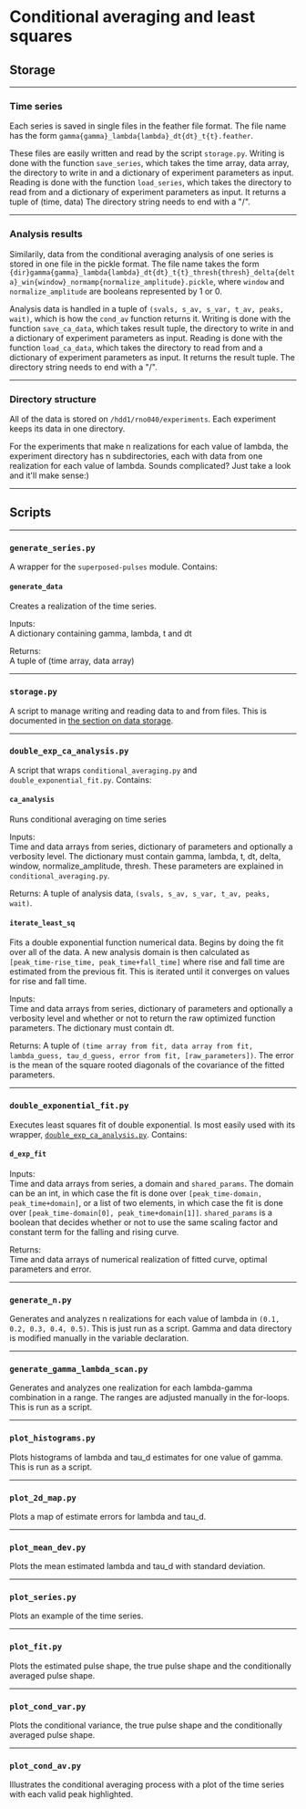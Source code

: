 # Conditional averaging and least squares


## Storage

---

### Time series

Each series is saved in single files in the feather file format. The file name has the form `gamma{gamma}_lambda{lambda}_dt{dt}_t{t}.feather`. 

These files are easily written and read by the script `storage.py`. Writing is done with the function `save_series`, which takes the time array, data array, the directory to write in and a dictionary of experiment parameters as input. Reading is done with the function `load_series`, which takes the directory to read from and a dictionary of experiment parameters as input. It returns a tuple of (time, data) The directory string needs to end with a "/". 

---

### Analysis results

Similarily, data from the conditional averaging analysis of one series is stored in one file in the pickle format. The file name takes the form `{dir}gamma{gamma}_lambda{lambda}_dt{dt}_t{t}_thresh{thresh}_delta{delta}_win{window}_normamp{normalize_amplitude}.pickle`, where `window` and `normalize_amplitude` are booleans represented by 1 or 0. 

Analysis data is handled in a tuple of `(svals, s_av, s_var, t_av, peaks, wait)`, which is how the `cond_av` function returns it. Writing is done with the function `save_ca_data`, which takes result tuple, the directory to write in and a dictionary of experiment parameters as input. Reading is done with the function `load_ca_data`, which takes the directory to read from and a dictionary of experiment parameters as input. It returns the result tuple. The directory string needs to end with a "/". 

---

### Directory structure

All of the data is stored on `/hdd1/rno040/experiments`. Each experiment keeps its data in one directory. 

For the experiments that make n realizations for each value of lambda, the experiment directory has n subdirectories, each with data from one realization for each value of lambda. Sounds complicated? Just take a look and it'll make sense:) 

---

## Scripts

---

### `generate_series.py`

A wrapper for the `superposed-pulses` module. Contains:

#### `generate_data`  

Creates a realization of the time series.

Inputs:  
A dictionary containing gamma, lambda, t and dt

Returns:  
A tuple of (time array, data array)

---

### `storage.py`

A script to manage writing and reading data to and from files. This is documented in [the section on data storage](#Storage).

---

### `double_exp_ca_analysis.py`

A script that wraps `conditional_averaging.py` and `double_exponential_fit.py`. Contains:

#### `ca_analysis`

Runs conditional averaging on time series

Inputs:  
Time and data arrays from series, dictionary of parameters and optionally a verbosity level. The dictionary must contain gamma, lambda, t, dt, delta, window, normalize_amplitude, thresh. These parameters are explained in `conditional_averaging.py`.

Returns:
A tuple of analysis data, `(svals, s_av, s_var, t_av, peaks, wait)`.

#### `iterate_least_sq`

Fits a double exponential function numerical data. Begins by doing the fit over all of the data. A new analysis domain is then calculated as `[peak_time-rise_time, peak_time+fall_time]` where rise and fall time are estimated from the previous fit. This is iterated until it converges on values for rise and fall time.

Inputs:  
Time and data arrays from series, dictionary of parameters and optionally a verbosity level and whether or not to return the raw optimized function parameters. The dictionary must contain dt.

Returns:
A tuple of `(time array from fit, data array from fit, lambda_guess, tau_d_guess, error from fit, [raw_parameters])`. The error is the mean of the square rooted diagonals of the covariance of the fitted parameters.

---

### `double_exponential_fit.py`
Executes least squares fit of double exponential. Is most easily used with its wrapper, [`double_exp_ca_analysis.py`](#double_exp_ca_analysis.py). Contains:

#### `d_exp_fit`

Inputs:  
Time and data arrays from series, a domain and `shared_params`. The domain can be an int, in which case the fit is done over `[peak_time-domain, peak_time+domain]`, or a list of two elements, in which case the fit is done over `[peak_time-domain[0], peak_time+domain[1]]`. `shared_params` is a boolean that decides whether or not to use the same scaling factor and constant term for the falling and rising curve.

Returns:  
Time and data arrays of numerical realization of fitted curve, optimal parameters and error.

---

### `generate_n.py`

Generates and analyzes n realizations for each value of lambda in `(0.1, 0.2, 0.3, 0.4, 0.5)`. This is just run as a script. Gamma and data directory is modified manually in the variable declaration.

---

### `generate_gamma_lambda_scan.py`

Generates and analyzes one realization for each lambda-gamma combination in a range. The ranges are adjusted manually in the for-loops. This is run as a script.

---

### `plot_histograms.py`

Plots histograms of lambda and tau_d estimates for one value of gamma. This is run as a script.

---

### `plot_2d_map.py`

Plots a map of estimate errors for lambda and tau_d.

---

### `plot_mean_dev.py`

Plots the mean estimated lambda and tau_d with standard deviation.

---

### `plot_series.py`

Plots an example of the time series.

---

### `plot_fit.py`

Plots the estimated pulse shape, the true pulse shape and the conditionally averaged pulse shape.

---

### `plot_cond_var.py`

Plots the conditional variance, the true pulse shape and the conditionally averaged pulse shape.

---

### `plot_cond_av.py`

Illustrates the conditional averaging process with a plot of the time series with each valid peak highlighted.
